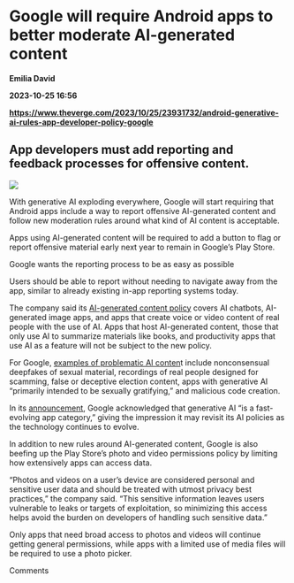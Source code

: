 # Google will require Android apps to better moderate AI-generated content
**Emilia David**

**2023-10-25 16:56**

**https://www.theverge.com/2023/10/25/23931732/android-generative-ai-rules-app-developer-policy-google**

App developers must add reporting and feedback processes for offensive content.
-------------------------------------------------------------------------------

![](https://cdn.vox-cdn.com/thumbor/-xu6xtzJsuureLkrdDw6cs2cojc=/0x0:2862x1610/1200x628/filters:focal(1431x805:1432x806)/cdn.vox-cdn.com/uploads/chorus_asset/file/24888673/Screenshot_2023_08_31_at_2.57.29_PM.png)

With generative AI exploding everywhere, Google will start requiring that Android apps include a way to report offensive AI-generated content and follow new moderation rules around what kind of AI content is acceptable.

Apps using AI-generated content will be required to add a button to flag or report offensive material early next year to remain in Google’s Play Store.

Google wants the reporting process to be as easy as possible

Users should be able to report without needing to navigate away from the app, similar to already existing in-app reporting systems today.

The company said its [AI-generated content policy](https://support.google.com/googleplay/android-developer/answer/13985936?sjid=5601262939205888504-NA) covers AI chatbots, AI-generated image apps, and apps that create voice or video content of real people with the use of AI. Apps that host AI-generated content, those that only use AI to summarize materials like books, and productivity apps that use AI as a feature will not be subject to the new policy.

For Google, [examples of problematic AI conten](https://support.google.com/googleplay/android-developer/answer/14094294)t include nonconsensual deepfakes of sexual material, recordings of real people designed for scamming, false or deceptive election content, apps with generative AI “primarily intended to be sexually gratifying,” and malicious code creation.

In its [announcement](https://android-developers.googleblog.com/2023/10/announcing-policy-updates-to-support-app-quality-on-google-play.html), Google acknowledged that generative AI “is a fast-evolving app category,” giving the impression it may revisit its AI policies as the technology continues to evolve.

In addition to new rules around AI-generated content, Google is also beefing up the Play Store’s photo and video permissions policy by limiting how extensively apps can access data.

“Photos and videos on a user’s device are considered personal and sensitive user data and should be treated with utmost privacy best practices,” the company said. “This sensitive information leaves users vulnerable to leaks or targets of exploitation, so minimizing this access helps avoid the burden on developers of handling such sensitive data.”

Only apps that need broad access to photos and videos will continue getting general permissions, while apps with a limited use of media files will be required to use a photo picker.

Comments